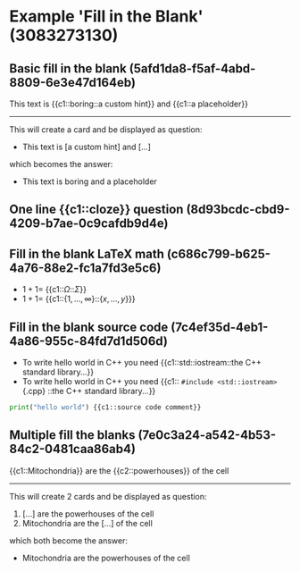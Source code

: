 # Example 'Fill in the Blank' (3083273130)

## Basic fill in the blank (5afd1da8-f5af-4abd-8809-6e3e47d164eb)

This text is {{c1::boring::a custom hint}} and {{c1::a placeholder}}

---

This will create a card and be displayed as question:

- This text is [a custom hint] and [...]

which becomes the answer:

- This text is boring and a placeholder

## One line {{c1::cloze}} question (8d93bcdc-cbd9-4209-b7ae-0c9cafdb9d4e)

## Fill in the blank LaTeX math (c686c799-b625-4a76-88e2-fc1a7fd3e5c6)

- $1 + 1 =$ {{c1::$\Omega$::$\Sigma$}}
- $1 + 1 =$ {{c1::$\{ 1, \dots, \infty \}$::$\{ x, \dots, y \}$}}

## Fill in the blank source code (7c4ef35d-4eb1-4a86-955c-84fd7d1d506d)

- To write hello world in C++ you need {{c1::std:&#8203;:iostream::the C++ standard library...}}
- To write hello world in C++ you need {{c1:: `#include <std::iostream>`{.cpp} ::the C++ standard library...}}

```python
print("hello world") {{c1::source code comment}}
```

## Multiple fill the blanks (7e0c3a24-a542-4b53-84c2-0481caa86ab4)

{{c1::Mitochondria}} are the {{c2::powerhouses}} of the cell

---

This will create 2 cards and be displayed as question:

1. [...] are the powerhouses of the cell
2. Mitochondria are the [...] of the cell

which both become the answer:

- Mitochondria are the powerhouses of the cell
